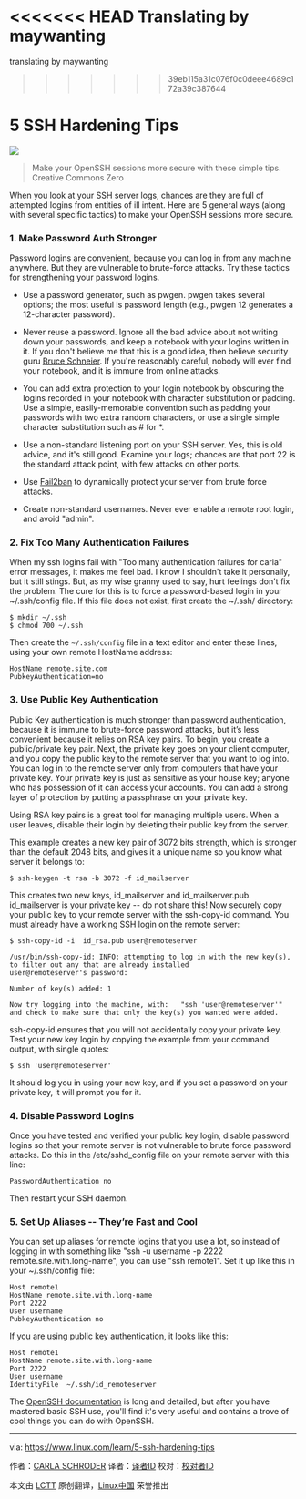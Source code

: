 <<<<<<< HEAD
Translating by maywanting
=======
translating by maywanting
>>>>>>> 39eb115a31c076f0c0deee4689c172a39c387644

5 SSH Hardening Tips
======================

![](https://www.linux.com/sites/lcom/files/styles/rendered_file/public/binary-1188510_1920_0.jpg?itok=ocPCL_9G)
>Make your OpenSSH sessions more secure with these simple tips.
> Creative Commons Zero

When you look at your SSH server logs, chances are they are full of attempted logins from entities of ill intent. Here are 5 general ways (along with several specific tactics) to make your OpenSSH sessions more secure.

### 1. Make Password Auth Stronger

Password logins are convenient, because you can log in from any machine anywhere. But they are vulnerable to brute-force attacks. Try these tactics for strengthening your password logins.

- Use a password generator, such as pwgen. pwgen takes several options; the most useful is password length (e.g., pwgen 12 generates a 12-character password).

- Never reuse a password. Ignore all the bad advice about not writing down your passwords, and keep a notebook with your logins written in it. If you don't believe me that this is a good idea, then believe security guru [Bruce Schneier][1]. If you're reasonably careful, nobody will ever find your notebook, and it is immune from online attacks.

- You can add extra protection to your login notebook by obscuring the logins recorded in your notebook with character substitution or padding. Use a simple, easily-memorable convention such as padding your passwords with two extra random characters, or use a single simple character substitution such as # for *.

- Use a non-standard listening port on your SSH server. Yes, this is old advice, and it's still good. Examine your logs; chances are that port 22 is the standard attack point, with few attacks on other ports.

- Use [Fail2ban][2] to dynamically protect your server from brute force attacks.

- Create non-standard usernames. Never ever enable a remote root login, and avoid "admin".

### 2. Fix Too Many Authentication Failures

When my ssh logins fail with "Too many authentication failures for carla" error messages, it makes me feel bad. I know I shouldn't take it personally, but it still stings. But, as my wise granny used to say, hurt feelings don't fix the problem. The cure for this is to force a password-based login in your ~/.ssh/config file. If this file does not exist, first create the ~/.ssh/ directory:

```
$ mkdir ~/.ssh
$ chmod 700 ~/.ssh
```

Then create the `~/.ssh/config` file in a text editor and enter these lines, using your own remote HostName address:

```
HostName remote.site.com
PubkeyAuthentication=no
```

### 3. Use Public Key Authentication

Public Key authentication is much stronger than password authentication, because it is immune to brute-force password attacks, but it’s less convenient because it relies on RSA key pairs. To begin, you create a public/private key pair. Next, the private key goes on your client computer, and you copy the public key to the remote server that you want to log into. You can log in to the remote server only from computers that have your private key. Your private key is just as sensitive as your house key; anyone who has possession of it can access your accounts. You can add a strong layer of protection by putting a passphrase on your private key.

Using RSA key pairs is a great tool for managing multiple users. When a user leaves, disable their login by deleting their public key from the server.

This example creates a new key pair of 3072 bits strength, which is stronger than the default 2048 bits, and gives it a unique name so you know what server it belongs to:

```
$ ssh-keygen -t rsa -b 3072 -f id_mailserver
```

This creates two new keys, id_mailserver and id_mailserver.pub. id_mailserver is your private key -- do not share this! Now securely copy your public key to your remote server with the ssh-copy-id command. You must already have a working SSH login on the remote server:

```
$ ssh-copy-id -i  id_rsa.pub user@remoteserver

/usr/bin/ssh-copy-id: INFO: attempting to log in with the new key(s), to filter out any that are already installed
user@remoteserver's password: 

Number of key(s) added: 1

Now try logging into the machine, with:   "ssh 'user@remoteserver'"
and check to make sure that only the key(s) you wanted were added.
```

ssh-copy-id ensures that you will not accidentally copy your private key. Test your new key login by copying the example from your command output, with single quotes:

```
$ ssh 'user@remoteserver'
```

It should log you in using your new key, and if you set a password on your private key, it will prompt you for it.

### 4. Disable Password Logins

Once you have tested and verified your public key login, disable password logins so that your remote server is not vulnerable to brute force password attacks. Do this in the /etc/sshd_config file on your remote server with this line:

```
PasswordAuthentication no
```

Then restart your SSH daemon.

### 5. Set Up Aliases -- They’re Fast and Cool

You can set up aliases for remote logins that you use a lot, so instead of logging in with something like "ssh -u username -p 2222 remote.site.with.long-name", you can use "ssh remote1". Set it up like this in your ~/.ssh/config file:

```
Host remote1
HostName remote.site.with.long-name
Port 2222
User username
PubkeyAuthentication no
```

If you are using public key authentication, it looks like this:

```
Host remote1
HostName remote.site.with.long-name
Port 2222
User username
IdentityFile  ~/.ssh/id_remoteserver
```

The [OpenSSH documentation][3] is long and detailed, but after you have mastered basic SSH use, you'll find it's very useful and contains a trove of cool things you can do with OpenSSH.



--------------------------------------------------------------------------------

via: https://www.linux.com/learn/5-ssh-hardening-tips

作者：[CARLA SCHRODER][a]
译者：[译者ID](https://github.com/译者ID)
校对：[校对者ID](https://github.com/校对者ID)

本文由 [LCTT](https://github.com/LCTT/TranslateProject) 原创翻译，[Linux中国](https://linux.cn/) 荣誉推出

[a]: https://www.linux.com/users/cschroder
[1]: https://www.schneier.com/blog/archives/2005/06/write_down_your.html
[2]: http://www.fail2ban.org/wiki/index.php/Main_Page
[3]: http://www.openssh.com/
